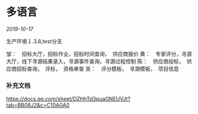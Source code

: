 # 多语言

*2019-10-17*


生产环境１.3.8,test分支

邹：　招标大厅，招标作业，招标时间查询，　供应商报价
黄：　专家评分，寻源大厅，线下寻源结果录入，寻源事件查询，寻源过程控制
陈：　供应商投标，　供应商招标查询，　评标，　资格审查
吴：　评分模板，　寻源模板，　项目信息

### 补充文档
https://docs.qq.com/sheet/DZHhTd3puaGNEUVJt?tab=BB08J2&c=C10A0A0


